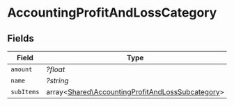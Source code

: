 # AccountingProfitAndLossCategory


## Fields

| Field                                                                                                         | Type                                                                                                          | Required                                                                                                      | Description                                                                                                   |
| ------------------------------------------------------------------------------------------------------------- | ------------------------------------------------------------------------------------------------------------- | ------------------------------------------------------------------------------------------------------------- | ------------------------------------------------------------------------------------------------------------- |
| `amount`                                                                                                      | *?float*                                                                                                      | :heavy_minus_sign:                                                                                            | N/A                                                                                                           |
| `name`                                                                                                        | *?string*                                                                                                     | :heavy_minus_sign:                                                                                            | N/A                                                                                                           |
| `subItems`                                                                                                    | array<[Shared\AccountingProfitAndLossSubcategory](../../Models/Shared/AccountingProfitAndLossSubcategory.md)> | :heavy_minus_sign:                                                                                            | N/A                                                                                                           |